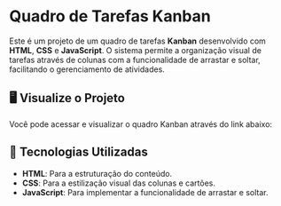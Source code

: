 # Quadro de Tarefas Kanban

Este é um projeto de um quadro de tarefas **Kanban** desenvolvido com **HTML**, **CSS** e **JavaScript**. O sistema permite a organização visual de tarefas através de colunas com a funcionalidade de arrastar e soltar, facilitando o gerenciamento de atividades.

## 🖥️ Visualize o Projeto

Você pode acessar e visualizar o quadro Kanban através do link abaixo:



## 🚀 Tecnologias Utilizadas

- **HTML**: Para a estruturação do conteúdo.
- **CSS**: Para a estilização visual das colunas e cartões.
- **JavaScript**: Para implementar a funcionalidade de arrastar e soltar.
